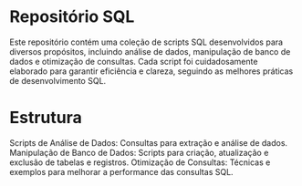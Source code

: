 # Repositório SQL

Este repositório contém uma coleção de scripts SQL desenvolvidos para diversos propósitos, incluindo análise de dados, manipulação de banco de dados e otimização de consultas. Cada script foi cuidadosamente elaborado para garantir eficiência e clareza, seguindo as melhores práticas de desenvolvimento SQL.

# Estrutura
Scripts de Análise de Dados: Consultas para extração e análise de dados.
Manipulação de Banco de Dados: Scripts para criação, atualização e exclusão de tabelas e registros.
Otimização de Consultas: Técnicas e exemplos para melhorar a performance das consultas SQL.
